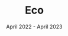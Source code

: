 ---
slug: eco
title: "Eco"
description: >
  During my college internship, I worked on a Multiplayer Mobile Escape Room project. My primary role as a Unity Developer was to develop the client-side multiplayer architecture using REST APIs and sockets, as well as to design and implement the game's UI. Disclaimer: Due to an agreement, I am unable to share images of the project at the time of writing this.
stack:
  - Unity
  - C#
  - RPC
  - GIT
  - SVN
links:
  - name: "Eco"
    url: "https://play.eco/"
img: "eco.webp"
date: "April 2022 - April 2023"
order: 6
draft: true
---